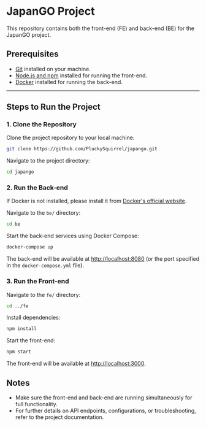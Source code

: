 # JapanGO Project

This repository contains both the front-end (FE) and back-end (BE) for the JapanGO project.

## Prerequisites

- [Git](https://git-scm.com/) installed on your machine.
- [Node.js and npm](https://nodejs.org/) installed for running the front-end.
- [Docker](https://www.docker.com/) installed for running the back-end.

---

## Steps to Run the Project

### 1. Clone the Repository
Clone the project repository to your local machine:
```bash
git clone https://github.com/PluckySquirrel/japango.git
```
Navigate to the project directory:
```bash
cd japango
```
### 2. Run the Back-end
If Docker is not installed, please install it from [Docker's official website](https://www.docker.com/).

Navigate to the `be/` directory:
```bash
cd be
```
Start the back-end services using Docker Compose:
```bash
docker-compose up
```
The back-end will be available at [http://localhost:8080](http://localhost:8080) (or the port specified in the `docker-compose.yml` file).
### 3. Run the Front-end
Navigate to the `fe/` directory:
```bash
cd ../fe
```
Install dependencies:
```bash
npm install
```
Start the front-end:
```bash
npm start
```
The front-end will be available at [http://localhost:3000](http://localhost:3000).
## Notes
- Make sure the front-end and back-end are running simultaneously for full functionality.
- For further details on API endpoints, configurations, or troubleshooting, refer to the project documentation.
